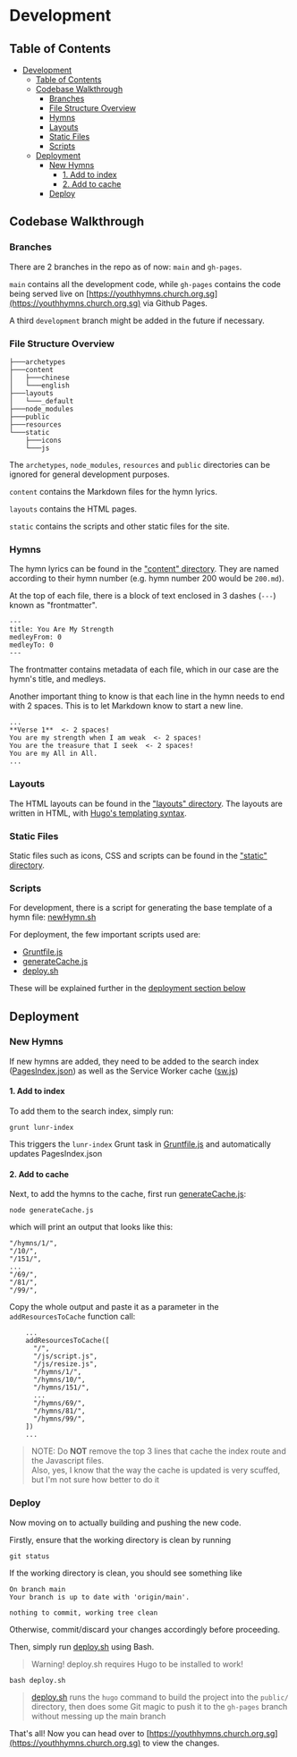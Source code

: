 # Development

## Table of Contents

- [Development](#development)
  - [Table of Contents](#table-of-contents)
  - [Codebase Walkthrough](#codebase-walkthrough)
    - [Branches](#branches)
    - [File Structure Overview](#file-structure-overview)
    - [Hymns](#hymns)
    - [Layouts](#layouts)
    - [Static Files](#static-files)
    - [Scripts](#scripts)
  - [Deployment](#deployment)
    - [New Hymns](#new-hymns)
      - [1. Add to index](#1-add-to-index)
      - [2. Add to cache](#2-add-to-cache)
    - [Deploy](#deploy)

## Codebase Walkthrough

### Branches

There are 2 branches in the repo as of now: `main` and `gh-pages`.

`main` contains all the development code, while `gh-pages` contains the code
being served live on [https://youthhymns.church.org.sg](https://youthhymns.church.org.sg)
via Github Pages.

A third `development` branch might be added in the future if necessary.

### File Structure Overview

```
├───archetypes
├───content
│   ├───chinese
│   └───english
├───layouts
│   └───_default
├───node_modules
├───public
├───resources
└───static
    ├───icons
    └───js
```

The `archetypes`, `node_modules`, `resources` and `public` directories can be ignored for general
development purposes.

`content` contains the Markdown files for the hymn lyrics.

`layouts` contains the HTML pages.

`static` contains the scripts and other static files for the site.

### Hymns

The hymn lyrics can be found in the ["content" directory](./content/hymns/).
They are named according to their hymn number (e.g. hymn number 200 would be `200.md`).

At the top of each file, there is a block of text enclosed in 3 dashes (`---`) known as "frontmatter".

```
---
title: You Are My Strength
medleyFrom: 0
medleyTo: 0
---
```

The frontmatter contains metadata of each file, which in our case are the hymn's title, and medleys.

Another important thing to know is that each line in the hymn needs to end with 2 spaces.
This is to let Markdown know to start a new line.

```
...
**Verse 1**  <- 2 spaces!
You are my strength when I am weak  <- 2 spaces!
You are the treasure that I seek  <- 2 spaces!
You are my All in All.
...
```

### Layouts

The HTML layouts can be found in the ["layouts" directory](./layouts/).
The layouts are written in HTML, with [Hugo's templating syntax](https://gohugo.io/templates/introduction/).

### Static Files

Static files such as icons, CSS and scripts can be found in the ["static" directory](./static/).

### Scripts

For development, there is a script for generating the base
template of a hymn file: [newHymn.sh](./newHymn.sh)

For deployment, the few important scripts used are:

- [Gruntfile.js](./Gruntfile.js)
- [generateCache.js](./generateCache.js)
- [deploy.sh](./deploy.sh)

These will be explained further in the
[deployment section below](#deployment)

## Deployment

### New Hymns

If new hymns are added, they need to be added to
the search index ([PagesIndex.json](./static/js/lunr/PagesIndex.json))
as well as the Service Worker cache ([sw.js](./static/sw.js))

#### 1. Add to index

To add them to the search index, simply run:

```
grunt lunr-index
```

This triggers the `lunr-index` Grunt task in [Gruntfile.js](./Gruntfile.js) and automatically updates PagesIndex.json

#### 2. Add to cache

Next, to add the hymns to the cache, first run [generateCache.js](./generateCache.js):

```
node generateCache.js
```

which will print an output that looks like this:

```
"/hymns/1/",
"/10/",
"/151/",
...
"/69/",
"/81/",
"/99/",
```

Copy the whole output and paste it as a parameter in the `addResourcesToCache` function call:

```
    ...
    addResourcesToCache([
      "/",
      "/js/script.js",
      "/js/resize.js",
      "/hymns/1/",
      "/hymns/10/",
      "/hymns/151/",
      ...
      "/hymns/69/",
      "/hymns/81/",
      "/hymns/99/",
    ])
    ...
```

> NOTE: Do **NOT** remove the top 3 lines that cache the index route and the Javascript files.  
> Also, yes, I know that the way the cache is updated is very scuffed, but I'm not sure how better to do it

### Deploy

Now moving on to actually building and pushing the new code.

Firstly, ensure that the working directory is clean by running

```
git status
```

If the working directory is clean, you should see something like

```
On branch main
Your branch is up to date with 'origin/main'.

nothing to commit, working tree clean
```

Otherwise, commit/discard your changes accordingly before proceeding.

Then, simply run [deploy.sh](./deploy.sh) using Bash.

> Warning! deploy.sh requires Hugo to be installed to work!

```
bash deploy.sh
```

> [deploy.sh](./deploy.sh) runs the `hugo` command to build the project into the `public/` directory,
> then does some Git magic to push it to the `gh-pages` branch without messing up the main branch

That's all! Now you can head over to [https://youthhymns.church.org.sg](https://youthhymns.church.org.sg) to view the changes.

